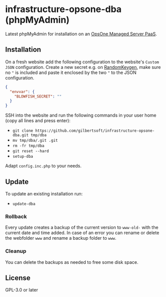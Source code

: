 # infrastructure-opsone-dba (phpMyAdmin)

Latest phpMyAdmin for installation on an [OpsOne Managed Server PaaS](https://opsone.ch/hosting/managed-server).

## Installation

On a fresh website add the following configuration to the website's
`Custom JSON` configuration. Create a new secret e.g. on
[RandomKeygen](https://randomkeygen.com/#504_wpa), make sure no `"` is
included and paste it enclosed by the two `"` to the JSON configuration.

```json
{
  "envvar": {
    "BLOWFISH_SECRET": ""
  }
}
```

SSH into the website and run the following commands in your user home (copy
all lines and press enter):

* `git clone https://github.com/gilbertsoft/infrastructure-opsone-dba.git tmp/dba`
* `mv tmp/dba/.git .git`
* `rm -fr tmp/dba`
* `git reset --hard`
* `setup-dba`

Adapt `config.inc.php` to your needs.

## Update

To update an existing installation run:

* `update-dba`

### Rollback

Every update creates a backup of the current version to `www-old-` with the
current date and time added. In case of an error you can rename or delete
the webfolder `www` and rename a backup folder to `www`.

### Cleanup

You can delete the backups as needed to free some disk space.

## License

GPL-3.0 or later
